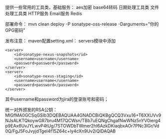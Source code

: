 提供一些常用的工具类，基础服务：
aes加密
base64转码
日期处理工具类
文件处理工具类
HTTP服务
Email服务
Redis


部署命令：
mvn clean deploy -P sonatype-oss-release -Darguments="你的GPG密码"

发布注意：
maven配置setting.xml：
servers模块中添加

    <server>
        <id>sonatype-nexus-snapshots</id> 
        <username>username</username>
        <password>password</password>
    </server> 
    <server>
        <id>sonatype-nexus-staging</id>
        <username>username</username>
        <password>password</password>
    </server>

其中username和password为jira的登录账号和密码；

统一对外颁发的RSA公钥：
MIGfMA0GCSqGSIb3DQEBAQUAA4GNADCBiQKBgQCQ3Vxu16+T6XXUVv9NJsALKTQkoywGR7bru4M17QCWsn/TBb7uEQNgChgafNwWNz5nYV0ierg4p9EAx6UvJYLwvP4tUg/7STOWDbTWmer2hl6AzkDKiaqbxAOr7PNc3lGr/Vd0Q/FgJ5FoJvyjdTgel4f15Z64c+ly4cXn9Uv2iQIDAQAB
